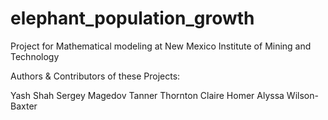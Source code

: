 # elephant_population_growth
Project for Mathematical modeling at New Mexico Institute of Mining and Technology

Authors & Contributors of these Projects:

Yash Shah
Sergey Magedov
Tanner Thornton
Claire Homer
Alyssa Wilson-Baxter
